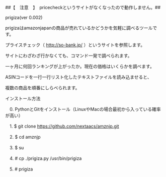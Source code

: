 ##【　注意　】　pricecheckというサイトがなくなったので動作しません。##

prigiza(ver 0.002)
 
prigizaはamazonjapanの商品が売れているかどうかを気軽に調べるツールです。

プライスチェック（ http://so-bank.jp/ ）というサイトを参照します。

サイトにわざわざ行かなくても、コマンド一発で調べられます。

一ヶ月に何回ランキングが上がったか。現在の価格はいくらかを調べます。

ASINコードを一行一行リスト化したテキストファイルを読み込ませると、

複数の商品を順番にしらべられます。

インストール方法

　0. PythonとGitをインストール（LinuxやMacの場合最初から入っている確率が高い）

　1. $ git clone https://github.com/nextaacs/amznjp.git

　2. $ cd amznjp

　3. $ su

　4. # cp ./prigiza.py /usr/bin/prigiza

　5. # prigiza
